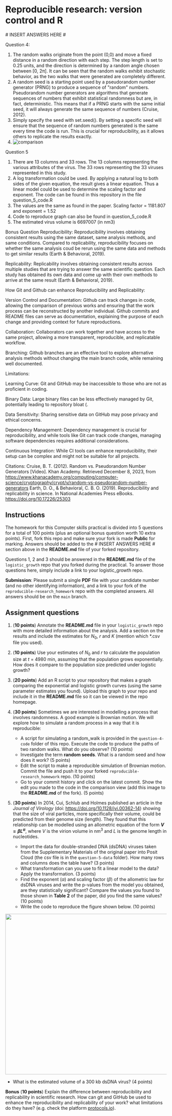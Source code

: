 # Reproducible research: version control and R

\# INSERT ANSWERS HERE #

Question 4:

1. The random walks originate from the point (0,0) and move a fixed distance in a random direction with each step. The step length is set to 0.25 units, and the direction is determined by a random angle chosen between [0, 2π]. It can be seen that the random walks exhibit stochastic behavior, as the two walks that were generated are completely different.
2. A random seed is a starting point used by a pseudorandom number generator (PRNG) to produce a sequence of "random" numbers. Pseudorandom number generators are algorithms that generate sequences of numbers that exhibit statistical randomness but are, in fact, deterministic. This means that if a PRNG starts with the same initial seed, it will always generate the same sequence of numbers (Cruise, 2012).
3. Simply specify the seed with set.seed(). By setting a specific seed will ensure that the sequence of random numbers generated is the same every time the code is run. This is crucial for reproducibility, as it allows others to replicate the results exactly.
4. ![comparison](https://github.com/NolanLiu01/reproducible-research_homework/assets/150164339/e7294764-e96b-404b-be55-91a53dca249d)

Question 5

1. There are 13 columns and 33 rows. The 13 columns representing the various attributes of the virus. The 33 rows representing the 33 viruses represented in this study.
2. A log transformation could be used. By applying a natural log to both sides of the given equation, the result gives a linear equation. Thus a linear model could be used to determine the scaling factor and exponent. The code can be found in this repository in the file question_5_code.R
3. The values are the same as found in the paper. Scaling factor = 1181.807 and exponent = 1.52
4. Code to reproduce graph can also be found in question_5_code.R
5. The estimated virus volume is 6697007 (in nm3)

Bonus Question 
Reproducibility:
Reproducibility involves obtaining consistent results using the same dataset, same analysis methods, and same conditions. Compared to replicability, reproducibility focuses on whether the same analysis coud be rerun using the same data and methods to get similar results (Earth & Behavioral, 2019).

Replicability:
Replicability involves obtaining consistent results across multiple studies that are trying to answer the same scientific question. Each study has obtained its own data and come up with their own methods to arrive at the same result (Earth & Behavioral, 2019). 

How Git and Github can enhance Reproducibility and Replicability:

Version Control and Documentation:
Github can track changes in code, allowing the comparison of previous works and ensuring that the work process can be reconstructed by another individual. Github commits and README files can serve as documentation, explaining the purpose of each change and providing context for future reproductions.

Collaboration:
Collaborators can work together and have access to the same project, allowing a more transparent, reproducible, and replicatable workflow.

Branching:
Github branches are an effective tool to explore alternative analysis methods without changing the main branch code, while remaining well documented. 

Limitations:

Learning Curve:
Git and GitHub may be inaccessible to those who are not as proficient in coding. 

Binary Data:
Large binary files can be less effectively managed by Git, potentially leading to repository bloat (.

Data Sensitivity:
Sharing sensitive data on GitHub may pose privacy and ethical concerns.

Dependency Management:
Dependency management is crucial for reproducibility, and while tools like Git can track code changes, managing software dependencies requires additional considerations.

Continuous Integration:
While CI tools can enhance reproducibility, their setup can be complex and might not be suitable for all projects.

Citations:
Cruise, B. T. (2012). Random vs. Pseudorandom Number Generators [Video]. Khan Academy. Retrieved December 8, 2023, from https://www.khanacademy.org/computing/computer-science/cryptography/crypt/v/random-vs-pseudorandom-number-generators
Earth, D. O., & Behavioral, C. B. O. (2019). Reproducibility and replicability in science. In National Academies Press eBooks. https://doi.org/10.17226/25303

## Instructions

The homework for this Computer skills practical is divided into 5 questions for a total of 100 points (plus an optional bonus question worth 10 extra points). First, fork this repo and make sure your fork is made **Public** for marking. Answers should be added to the # INSERT ANSWERS HERE # section above in the **README.md** file of your forked repository.

Questions 1, 2 and 3 should be answered in the **README.md** file of the `logistic_growth` repo that you forked during the practical. To answer those questions here, simply include a link to your logistic_growth repo.

**Submission**: Please submit a single **PDF** file with your candidate number (and no other identifying information), and a link to your fork of the `reproducible-research_homework` repo with the completed answers. All answers should be on the `main` branch.

## Assignment questions 

1) (**10 points**) Annotate the **README.md** file in your `logistic_growth` repo with more detailed information about the analysis. Add a section on the results and include the estimates for $N_0$, $r$ and $K$ (mention which *.csv file you used).
   
2) (**10 points**) Use your estimates of $N_0$ and $r$ to calculate the population size at $t$ = 4980 min, assuming that the population grows exponentially. How does it compare to the population size predicted under logistic growth? 

3) (**20 points**) Add an R script to your repository that makes a graph comparing the exponential and logistic growth curves (using the same parameter estimates you found). Upload this graph to your repo and include it in the **README.md** file so it can be viewed in the repo homepage.
   
4) (**30 points**) Sometimes we are interested in modelling a process that involves randomness. A good example is Brownian motion. We will explore how to simulate a random process in a way that it is reproducible:

   - A script for simulating a random_walk is provided in the `question-4-code` folder of this repo. Execute the code to produce the paths of two random walks. What do you observe? (10 points)
   - Investigate the term **random seeds**. What is a random seed and how does it work? (5 points)
   - Edit the script to make a reproducible simulation of Brownian motion. Commit the file and push it to your forked `reproducible-research_homework` repo. (10 points)
   - Go to your commit history and click on the latest commit. Show the edit you made to the code in the comparison view (add this image to the **README.md** of the fork). (5 points)

5) (**30 points**) In 2014, Cui, Schlub and Holmes published an article in the *Journal of Virology* (doi: https://doi.org/10.1128/jvi.00362-14) showing that the size of viral particles, more specifically their volume, could be predicted from their genome size (length). They found that this relationship can be modelled using an allometric equation of the form **$`V = \beta L^{\alpha}`$**, where $`V`$ is the virion volume in nm<sup>3</sup> and $`L`$ is the genome length in nucleotides.

   - Import the data for double-stranded DNA (dsDNA) viruses taken from the Supplementary Materials of the original paper into Posit Cloud (the csv file is in the `question-5-data` folder). How many rows and columns does the table have? (3 points)
   - What transformation can you use to fit a linear model to the data? Apply the transformation. (3 points)
   - Find the exponent ($\alpha$) and scaling factor ($\beta$) of the allometric law for dsDNA viruses and write the p-values from the model you obtained, are they statistically significant? Compare the values you found to those shown in **Table 2** of the paper, did you find the same values? (10 points)
   - Write the code to reproduce the figure shown below. (10 points)

  <p align="center">
     <img src="https://github.com/josegabrielnb/reproducible-research_homework/blob/main/question-5-data/allometric_scaling.png" width="600" height="500">
  </p>

  - What is the estimated volume of a 300 kb dsDNA virus? (4 points)

**Bonus** (**10 points**) Explain the difference between reproducibility and replicability in scientific research. How can git and GitHub be used to enhance the reproducibility and replicability of your work? what limitations do they have? (e.g. check the platform [protocols.io](https://www.protocols.io/)).
